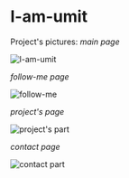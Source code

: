 # I-am-umit
Project's pictures:
_main page_

![I-am-umit](https://user-images.githubusercontent.com/115823740/225642747-a85ab81f-465c-46e6-8935-2e2053b7c959.png)

_follow-me page_

![follow-me](https://user-images.githubusercontent.com/115823740/225642788-96142bff-eb91-456f-81e8-32357b3c93d6.png)

_project's page_

![project's part](https://user-images.githubusercontent.com/115823740/225642800-343db373-2695-4b54-a742-0c9128009f03.png)

_contact page_

![contact part](https://user-images.githubusercontent.com/115823740/225642809-2ff48b45-e913-487b-9e3d-77f8addea60b.png)

